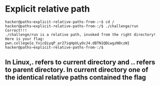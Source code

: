 # Explicit relative path
    hacker@paths~explicit-relative-paths-from-:~$ cd /
    hacker@paths~explicit-relative-paths-from-:/$ ./challenge/run
    Correct!!!
    ./challenge/run is a relative path, invoked from the right directory!
    Here is your flag:
    pwn.college{o_YxicQiyqP_ar27iqHpULyOcJ4.dBTN1QDLwgzN0czW}
    hacker@paths~explicit-relative-paths-from-:/$ 

## In Linux,. refers to current directory and .. refers to parent directory. In current directory one of the identical relative paths contained the flag 

